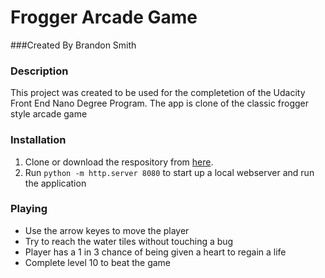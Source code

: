 # Frogger Arcade Game

###Created By Brandon Smith

### Description
This project was created to be used for the completetion of the Udacity Front End Nano Degree Program.
The app is clone of the classic frogger style arcade game

### Installation
1. Clone or download the respository from [here](https://github.com/BrandonSmith8038/Frogger-Arcade-Game).
2. Run ```python -m http.server 8080``` to start up a local webserver and run the application

### Playing

* Use the arrow keyes to move the player
* Try to reach the water tiles without touching a bug
* Player has a 1 in 3 chance of being given a heart to regain a life
* Complete level 10 to beat the game